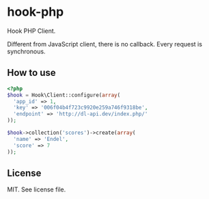 hook-php
===

Hook PHP Client.

Different from JavaScript client, there is no callback. Every request is
synchronous.

How to use
---

```php
<?php
$hook = Hook\Client::configure(array(
  'app_id' => 1,
  'key' => '006f04b4f723c9920e259a746f9318be',
  'endpoint' => 'http://dl-api.dev/index.php/'
));

$hook->collection('scores')->create(array(
  'name' => 'Endel',
  'score' => 7
));
```

License
---

MIT. See license file.
